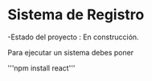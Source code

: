<h1> Sistema de Registro</h1>

-Estado del proyecto : En construcción.

Para ejecutar un sistema debes poner

'''npm install react'''
